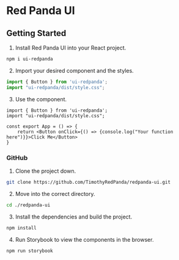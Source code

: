 # Red Panda UI

## Getting Started

1) Install Red Panda UI into your React project.

```bash
npm i ui-redpanda
```
2) Import your desired component and the styles.

```typescript
import { Button } from 'ui-redpanda';
import "ui-redpanda/dist/style.css";
```
3) Use the component.

```tsx
import { Button } from 'ui-redpanda';
import "ui-redpanda/dist/style.css";

const export App = () => {
    return <Button onClick={() => {console.log("Your function here")}}>Click Me</Button>
}
```

### GitHub

1) Clone the project down.

```bash
git clone https://github.com/TimothyRedPanda/redpanda-ui.git
```
2) Move into the correct directory.

```bash
cd ./redpanda-ui
```
3) Install the dependencies and build the project.

```bash
npm install
```
4) Run Storybook to view the components in the browser.

```bash
npm run storybook
```